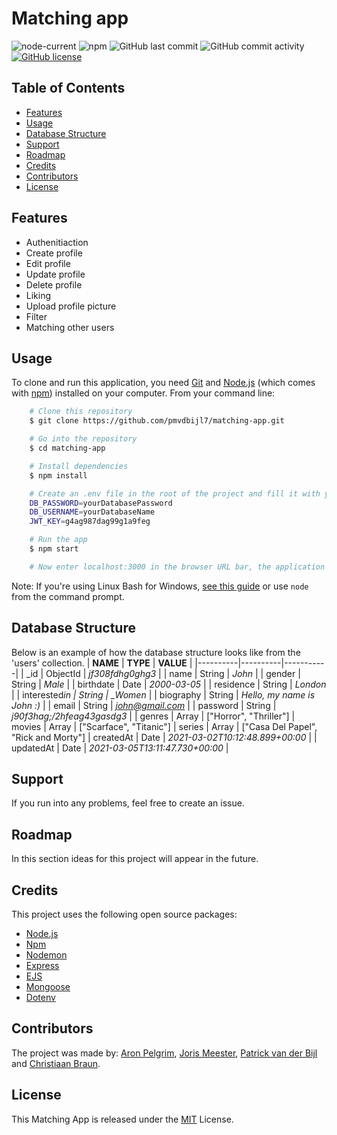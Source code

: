 # Matching app

![node-current](https://img.shields.io/node/v/npm)
![npm](https://img.shields.io/npm/v/npm)
![GitHub last commit](https://img.shields.io/github/last-commit/pmvdbijl7/matching-app)
![GitHub commit activity](https://img.shields.io/github/commit-activity/m/pmvdbijl7/matching-app)
[![GitHub license](https://img.shields.io/github/license/pmvdbijl7/matching-app)](https://github.com/pmvdbijl7/matching-app/blob/main/LICENSE)

## Table of Contents

- [Features](#features)
- [Usage](#usage)
- [Database Structure](#database-structure)
- [Support](#support)
- [Roadmap](#roadmap)
- [Credits](#credits)
- [Contributors](#contributers)
- [License](#license)

## Features

- Authenitiaction
- Create profile
- Edit profile
- Update profile
- Delete profile
- Liking
- Upload profile picture
- Filter
- Matching other users

## Usage

To clone and run this application, you need [Git](https://git-scm.com/) and [Node.js](https://nodejs.org/en/) (which comes with [npm](https://www.npmjs.com/)) installed on your computer. From your command line:

```bash
    # Clone this repository
    $ git clone https://github.com/pmvdbijl7/matching-app.git

    # Go into the repository
    $ cd matching-app

    # Install dependencies
    $ npm install

    # Create an .env file in the root of the project and fill it with your own MongoDB Atlas credentials (you need a MongoDB cluster and database):
    DB_PASSWORD=yourDatabasePassword
    DB_USERNAME=yourDatabaseName
    JWT_KEY=g4ag987dag99g1a9feg

    # Run the app
    $ npm start

    # Now enter localhost:3000 in the browser URL bar, the application should run.
```

Note: If you're using Linux Bash for Windows, [see this guide](https://www.howtogeek.com/261575/how-to-run-graphical-linux-desktop-applications-from-windows-10s-bash-shell/) or use `node` from the command prompt.

## Database Structure

Below is an example of how the database structure looks like from the 'users' collection.
| **NAME** | **TYPE** | **VALUE** |
|----------|----------|-----------|
| \_id | ObjectId | _jf308fdhg0ghg3_ |
| name | String | _John_ |
| gender | String | _Male_ |
| birthdate | Date | _2000-03-05_ |
| residence | String | _London_ |
| interested*in | String | \_Women* |
| biography | String | _Hello, my name is John :)_ |
| email | String | *john@gmail.com* |
| password | String | _j90f3hag;/2hfeag43gasdg3_ |
| genres    | Array | ["Horror", "Thriller"]
| movies    | Array | ["Scarface", "Titanic"]
| series    | Array | ["Casa Del Papel", "Rick and Morty"]
| createdAt | Date | _2021-03-02T10:12:48.899+00:00_ |
| updatedAt | Date | _2021-03-05T13:11:47.730+00:00_ |

## Support

If you run into any problems, feel free to create an issue. 

## Roadmap

In this section ideas for this project will appear in the future.

## Credits

This project uses the following open source packages:

- [Node.js](https://nodejs.org/en/)
- [Npm](https://www.npmjs.com/)
- [Nodemon](https://nodemon.io/)
- [Express](http://expressjs.com/)
- [EJS](https://ejs.co/)
- [Mongoose](https://mongoosejs.com/)
- [Dotenv](https://www.npmjs.com/package/dotenv)

## Contributors

The project was made by: [Aron Pelgrim](https://github.com/aronpelgrim), [Joris Meester](https://github.com/JorisMeester), [Patrick van der Bijl](https://github.com/pmvdbijl7/) and [Christiaan Braun](https://github.com/christiaanbraun/).

## License

This Matching App is released under the [MIT](https://github.com/pmvdbijl7/matching-app/blob/main/LICENSE) License.
